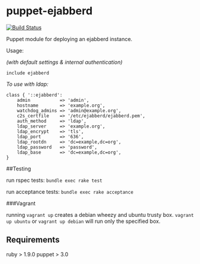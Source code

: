 # puppet-ejabberd

[![Build Status](https://travis-ci.org/endocode/puppet-ejabberd.svg?branch=master)](https://travis-ci.org/endocode/puppet-ejabberd)

Puppet module for deploying an ejabberd instance.

Usage:

*(with default settings & internal authentication)*
    
    include ejabberd

*To use with ldap:*

    class { '::ejabberd':
        admin           => 'admin',
        hostname        => 'example.org',
        watchdog_admins => 'admin@example.org',
        c2s_certfile    => '/etc/ejabberd/ejabberd.pem',
        auth_method     => 'ldap',
        ldap_server     => 'example.org',
        ldap_encrypt    => 'tls',
        ldap_port       => '636',
        ldap_rootdn     => 'dc=example,dc=org',
        ldap_password   => 'password',
        ldap_base       => 'dc=example,dc=org',
    }

##Testing

run rspec tests: `bundle exec rake test`

run acceptance tests: `bundle exec rake acceptance`

###Vagrant

running `vagrant up` creates a debian wheezy and ubuntu trusty box.
`vagrant up ubuntu` or `vagrant up debian` will run only the specified box.

## Requirements

ruby > 1.9.0
puppet > 3.0
